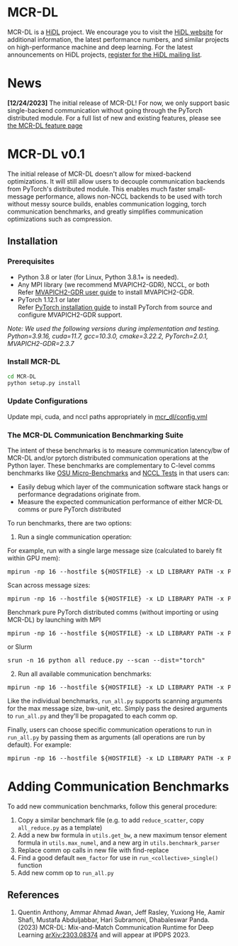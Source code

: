 # MCR-DL

MCR-DL is a [HiDL](https://hidl.cse.ohio-state.edu/) project. We encourage you to visit the [HiDL website](https://hidl.cse.ohio-state.edu/) for additional information, the latest performance numbers, and similar projects on high-performance machine and deep learning. For the latest announcements on HiDL projects, [register for the HiDL mailing list](https://hidl.cse.ohio-state.edu/mailinglists/).

# News
**[12/24/2023]** The initial release of MCR-DL! For now, we only support basic single-backend communication without going through the PyTorch distributed module. For a full list of new and existing features, please see [the MCR-DL feature page](http://hidl.cse.ohio-state.edu/features/#MCR-DL)

# MCR-DL v0.1

The initial release of MCR-DL doesn't allow for mixed-backend optimizations. It will still allow users to decouple communication backends from PyTorch's distributed module. This enables much faster small-message performance, allows non-NCCL backends to be used with torch without messy source builds, enables communication logging, torch communication benchmarks, and greatly simplifies communication optimizations such as compression.


## Installation

### Prerequisites
- Python 3.8 or later (for Linux, Python 3.8.1+ is needed).
- Any MPI library (we recommend MVAPICH2-GDR), NCCL, or both </br>
Refer [MVAPICH2-GDR user guide](https://mvapich.cse.ohio-state.edu/userguide/gdr/) to install MVAPICH2-GDR.
- PyTorch 1.12.1 or later </br>
Refer [PyTorch installation guide](/docs/installation/PYTORCH_INSTALLATION_GUIDE.md) to install PyTorch from source and configure MVAPICH2-GDR support.

*Note:
We used the following versions during implementation and testing.
Python=3.9.16, cuda=11.7, gcc=10.3.0, cmake=3.22.2, PyTorch=2.0.1, MVAPICH2-GDR=2.3.7*

### Install MCR-DL
```bash
cd MCR-DL
python setup.py install
```

### Update Configurations
Update mpi, cuda, and nccl paths appropriately in [mcr_dl/config.yml](/mcr_dl/build_config.yml)

### The MCR-DL Communication Benchmarking Suite

The intent of these benchmarks is to measure communication latency/bw of MCR-DL and/or pytorch distributed communication operations at the Python layer. These benchmarks are complementary to C-level comms benchmarks like [OSU Micro-Benchmarks](https://mvapich.cse.ohio-state.edu/benchmarks/) and [NCCL Tests](https://github.com/NVIDIA/nccl-tests) in that users can:
- Easily debug which layer of the communication software stack hangs or performance degradations originate from.
- Measure the expected communication performance of either MCR-DL comms or pure PyTorch distributed

To run benchmarks, there are two options:

1. Run a single communication operation:

For example, run with a single large message size (calculated to barely fit within GPU mem):
<pre>
mpirun -np 16 --hostfile ${HOSTFILE} -x LD_LIBRARY_PATH -x PATH -x LD_PRELOAD python all_reduce.py
</pre>

Scan across message sizes:
<pre>
mpirun -np 16 --hostfile ${HOSTFILE} -x LD_LIBRARY_PATH -x PATH -x LD_PRELOAD python all_reduce.py --scan
</pre>

Benchmark pure PyTorch distributed comms (without importing or using MCR-DL) by launching with MPI
<pre>
mpirun -np 16 --hostfile ${HOSTFILE} -x LD_LIBRARY_PATH -x PATH -x LD_PRELOAD python all_reduce.py --scan --dist="torch"
</pre>

or Slurm
<pre>
srun -n 16 python all_reduce.py --scan --dist="torch"
</pre>


2. Run all available communication benchmarks:

<pre>
mpirun -np 16 --hostfile ${HOSTFILE} -x LD_LIBRARY_PATH -x PATH -x LD_PRELOAD python run_all.py
</pre>

Like the individual benchmarks, `run_all.py` supports scanning arguments for the max message size, bw-unit, etc. Simply pass the desired arguments to `run_all.py` and they'll be propagated to each comm op.

Finally, users can choose specific communication operations to run in `run_all.py` by passing them as arguments (all operations are run by default). For example:

<pre>
mpirun -np 16 --hostfile ${HOSTFILE} -x LD_LIBRARY_PATH -x PATH -x LD_PRELOAD python run_all.py --scan --all-reduce --all-to-all --broadcast
</pre>


# Adding Communication Benchmarks

To add new communication benchmarks, follow this general procedure:

1. Copy a similar benchmark file (e.g. to add `reduce_scatter`, copy `all_reduce.py` as a template)
2. Add a new bw formula in `utils.get_bw`, a new maximum tensor element formula in `utils.max_numel`, and a new arg in `utils.benchmark_parser`
3. Replace comm op calls in new file with find-replace
4. Find a good default `mem_factor` for use in `run_<collective>_single()` function
5. Add new comm op to `run_all.py`


## References
1. Quentin Anthony, Ammar Ahmad Awan, Jeff Rasley, Yuxiong He, Aamir Shafi, Mustafa Abduljabbar, Hari Subramoni, Dhabaleswar Panda. (2023) MCR-DL: Mix-and-Match Communication Runtime for Deep Learning [arXiv:2303.08374](https://arxiv.org/abs/2303.08374) and will appear at IPDPS 2023.
